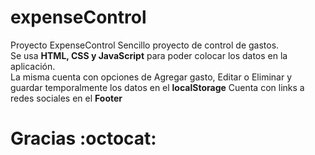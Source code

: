 # expenseControl
Proyecto ExpenseControl
Sencillo proyecto de control de gastos.<br>
Se usa <b>HTML, CSS y JavaScript</b> para poder colocar los datos en la aplicación.<br>
La misma cuenta con opciones de Agregar gasto, Editar o Eliminar y guardar temporalmente los datos en el <b>localStorage</b>
Cuenta con links a redes sociales en el <b>Footer</b>

# Gracias :octocat:
